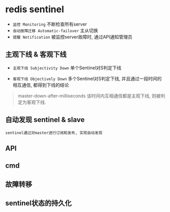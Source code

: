 # redis sentinel

- `监控 Monitoring` 不断检查所有server
- `自动故障迁移 Automatic-failover` 主从切换
- `提醒 Notification` 被监控server故障时, 通过API通知管理员

## 主观下线 & 客观下线

- `主观下线 Subjectivity Down` 单个Sentinel对S判定下线

- `客观下线 Objectively Down` 多个Sentinel对S判定下线, 并且通过一段时间的相互通信, 都得到下线的结论

> master-down-after-milliseconds 该时间内互相通信都是主观下线, 则被判定为客观下线.

## 自动发现 sentinel & slave

    sentinel通过对master进行订阅和发布, 实现自动发现

## API

## cmd

## 故障转移

## sentinel状态的持久化